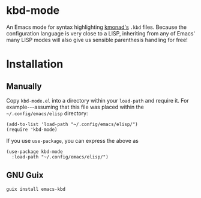 # kbd-mode

An Emacs mode for syntax highlighting
[kmonad's](https://github.com/david-janssen/kmonad) `.kbd` files.
Because the configuration language is very close to a LISP, inheriting
from any of Emacs' many LISP modes will also give us sensible
parenthesis handling for free!

# Installation

## Manually
Copy `kbd-mode.el` into a directory within your `load-path` and require
it.  For example---assuming that this file was placed within the
`~/.config/emacs/elisp` directory:

``` emacs-lisp
(add-to-list 'load-path "~/.config/emacs/elisp/")
(require 'kbd-mode)
```

If you use `use-package`, you can express the above as

``` emacs-lisp
(use-package kbd-mode
  :load-path "~/.config/emacs/elisp/")
```

## GNU Guix
```guix install emacs-kbd```
